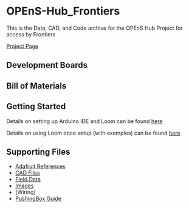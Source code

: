 # OPEnS-Hub_Frontiers
This is the Data, CAD, and Code archive for the OPEnS Hub Project for access by Frontiers

[Project Page](http://www.open-sensing.org/lora-hub)



## Development Boards



## Bill of Materials



## Getting Started

Details on setting up Arduino IDE and Loom can be found [here](https://github.com/OPEnSLab-OSU/OPEnS-Hub_Frontiers/tree/master/Arduino_and_Loom_Setup)

Details on using Loom once setup (with examples) can be found [here](https://github.com/OPEnSLab-OSU/InternetOfAg/blob/master/ReadMe_Using_Loom.md)

## Supporting Files

- [Adafruit References](https://github.com/OPEnSLab-OSU/OPEnS-Hub_Frontiers/tree/master/Adafruit%20Reference)
- [CAD Files](https://github.com/OPEnSLab-OSU/OPEnS-Hub_Frontiers/tree/master/CAD)
- [Field Data](https://github.com/OPEnSLab-OSU/OPEnS-Hub_Frontiers/tree/master/Field%20Data)
- [Images](https://github.com/OPEnSLab-OSU/OPEnS-Hub_Frontiers/tree/master/Images)
- [Wiring]
- [PushingBox Guide](https://github.com/OPEnSLab-OSU/OPEnS-Hub_Frontiers/tree/master/PushingBox)

